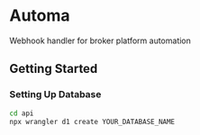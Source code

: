 # Automa
Webhook handler for broker platform automation

## Getting Started

### Setting Up Database 
```bash
cd api
npx wrangler d1 create YOUR_DATABASE_NAME
```
